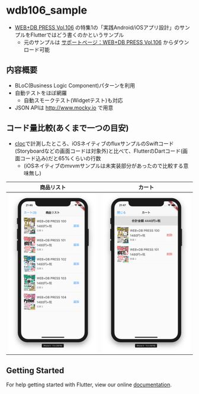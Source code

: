 # wdb106_sample

- [WEB+DB PRESS Vol.106](https://www.amazon.co.jp/dp/4774199435?tag=mono0926-22) の特集1の「実践Android/iOSアプリ設計」のサンプルをFlutterではどう書くのかというサンプル
  - 元のサンプルは [サポートページ：WEB+DB PRESS Vol.106](http://gihyo.jp/magazine/wdpress/archive/2018/vol106/support) からダウンロード可能

## 内容概要

- BLoC(Business Logic Component)パターンを利用
- 自動テストをほぼ網羅
  - 自動スモークテスト(Widgetテスト)も対応
- JSON APIは http://www.mocky.io で用意

## コード量比較(あくまで一つの目安)

- [cloc](https://github.com/AlDanial/cloc)で計測したところ、iOSネイティブのfluxサンプルのSwiftコード(Storyboardなどの画面コードは対象外)と比べて、FlutterのDartコード(画面コード込み)だと65%くらいの行数
  - (iOSネイティブのmvvmサンプルは未実装部分があったので比較する意味無し)

商品リスト | カート
--- | ---
![商品リスト](screen_shots/1.png) | ![カート](screen_shots/2.png)

## Getting Started

For help getting started with Flutter, view our online
[documentation](https://flutter.io/).
